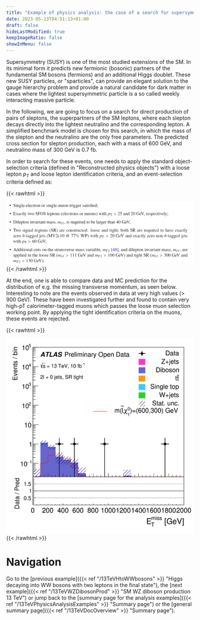 ```yaml
---
title: "Example of physics analysis: the case of a search for supersymmetric particles in the two-lepton final state"
date: 2023-05-23T04:51:13+01:00
draft: false
hideLastModified: true
keepImageRatio: false
showInMenu: false
---
```


Supersymmetry (SUSY) is one of the most studied extensions of the SM. In its minimal form it predicts new fermionic (bosonic) partners of the fundamental SM bosons (fermions) and an additional Higgs doublet. These new SUSY particles, or "sparticles", can provide an elegant solution to the gauge hierarchy problem and provide a natural candidate for dark matter in cases where the lightest supersymmetric particle is a so called weekly interacting massive particle.

In the following, we are going to focus on a search for direct production of pairs of sleptons, the superpartners of the SM leptons, where each slepton decays directly into the lightest neutralino and the corresponding lepton. A simplified benchmark model is chosen for this search, in which the mass of the slepton and the neutralino are the only free parameters. The predicted cross section for slepton production, each with a mass of 600 GeV, and neutralino mass of 300 GeV is 0.7 fb.

In order to search for these events, one needs to apply the standard object-selection criteria (defined in "Reconstructed physics objects") with a loose lepton $p_T$ and loose lepton identification criteria, and an event-selection criteria defined as:

{{< rawhtml >}}
<CENTER>
<img src="images/DL3.png" width="800" />
</CENTER>
{{< /rawhtml >}}

At the end, one is able to compare data and MC prediction for the distribution of e.g. the missing transverse momentum, as seen below. Interesting to note are the events observed in data at very high values (> 900 GeV). These have been investigated further and found to contain very high-pT calorimeter-tagged muons which passes the loose muon selection working point. By applying the tight identification criteria on the muons, these events are rejected.

{{< rawhtml >}}
<CENTER>
<img src="images/fig_06f.png" width="600" />
</CENTER>
{{< /rawhtml >}}

# Navigation
Go to the [previous example]({{< ref "/13TeVHtoWWbosons" >}} "Higgs decaying into WW bosons with two leptons in the final state"), the [next example]({{< ref "/13TeVWZDibosonProd" >}} "SM WZ diboson production 13 TeV") or jump back to the [summary page for the analysis examples]({{< ref "/13TeVPhysicsAnalysisExamples" >}} "Summary page") or the [general summary page]({{< ref "/13TeVDocOverview" >}} "Summary page").